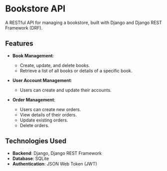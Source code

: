# Bookstore API

A RESTful API for managing a bookstore, built with Django and Django REST Framework (DRF).

## Features

- **Book Management**:
  - Create, update, and delete books.
  - Retrieve a list of all books or details of a specific book.

- **User Account Management**:
  - Users can create and update their accounts.

- **Order Management**:
  - Users can create new orders.
  - View details of their orders.
  - Update existing orders.
  - Delete orders.

## Technologies Used
- **Backend**: Django, Django REST Framework
- **Database**: SQLite
- **Authentication**: JSON Web Token (JWT)
